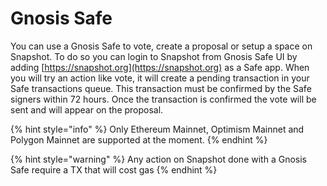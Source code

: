 # Gnosis Safe

You can use a Gnosis Safe to vote, create a proposal or setup a space on Snapshot. To do so you can login to Snapshot from Gnosis Safe UI by adding [https://snapshot.org](https://snapshot.org) as a Safe app. When you will try an action like vote, it will create a pending transaction in your Safe transactions queue. This transaction must be confirmed by the Safe signers within 72 hours. Once the transaction is confirmed the vote will be sent and will appear on the proposal.

{% hint style="info" %}
Only Ethereum Mainnet, Optimism Mainnet and Polygon Mainnet are supported at the moment.
{% endhint %}

{% hint style="warning" %}
Any action on Snapshot done with a Gnosis Safe require a TX that will cost gas
{% endhint %}
